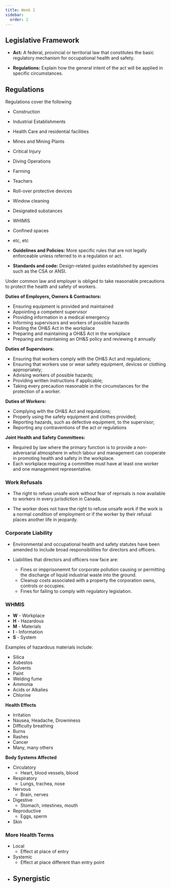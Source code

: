 ```yaml
---
title: Week 2
sidebar:
  order: 2
---
```

## Legislative Framework

- **Act:** A federal, provincial or territorial law that constitutes the basic regulatory mechanism for occupational health and safety.

- **Regulations:** Explain how the general intent of the act will be applied in specific circumstances.

## Regulations
Regulations cover the following

- Construction
- Industrial Establishments
- Health Care and residential facilities
- Mines and Mining Plants
- Critical Injury
- Diving Operations
- Farming
- Teachers
- Roll-over protective devices
- Window cleaning
- Designated substances
- WHIMIS
- Confined spaces
- etc, etc

- **Guidelines and Policies:** More specific rules that are not legally enforceable unless referred to in a regulation or act.
- **Standards and code:** Design-related guides established by agencies such as the CSA or ANSI.

Under common law and employer is obliged to take reasonable precautions to protect the health and safety of workers.

**Duties of Employers, Owners & Contractors:**
- Ensuring equipment is provided and maintained
- Appointing a competent supervisor
- Providing information in a medical emergency
- Informing supervisors and workers of possible hazards
- Posting the OH&S Act in the workplace
- Preparing and maintaining a OH&S Act in the workplace
- Preparing and maintaining an OH&S policy and reviewing it annually

**Duties of Supervisors:**
- Ensuring that workers comply with the OH&S Act and regulations;
- Ensuring that workers use or wear safety equipment, devices or clothing appropriately;
- Advising workers of possible hazards;
- Providing written instructions if applicable;
- Taking every precaution reasonable in the circumstances for the protection of a worker.

**Duties of Workers:**
- Complying with the OH&S Act and regulations;
- Properly using the safety equipment and clothes provided;
- Reporting hazards, such as defective equipment, to the supervisor;
- Reporting any contraventions of the act or regulations

**Joint Health and Safety Committees:**
- Required by law where the primary function is to provide a non-adversarial atmosphere in which labour and management can cooperate in promoting health and safety in the workplace.
- Each workplace requiring a committee must have at least one worker and one management representative.

### Work Refusals
- The right to refuse unsafe work without fear of reprisals is now available to workers in every jurisdiction in Canada.

- The worker does not have the right to refuse unsafe work if the work is a normal condition of employment or if the worker by their refusal places another life in jeopardy.

### Corporate Liability
- Environmental and occupational health and safety statutes have been amended to include broad responsibilities for directors and officers.

- Liabilities that directors and officers now face are:
    - Fines or impprisonemnt for corporate pollution causing or permitting the discharge of liquid industrial waste into the ground.
    - Cleanup costs associated with a property the corporation owns, controls or occupies.
    - Fines for failing to comply with regulatory legislation.


### WHMIS
- **W** - Workplace
- **H** - Hazardous
- **M** - Materials
- **I** - Information
- **S** - System

Examples of hazardous materials include:
- Silica
- Asbestos
- Solvents
- Paint
- Welding fume
- Ammonia
- Acids or Alkalies
- Chlorine

**Health Effects**
- Irritation
- Nausea, Headache, Drowniness
- Difficulty breathing
- Burns
- Rashes
- Cancer
- Many, many others

**Body Systems Affected**
- Circulatory
    - Heart, blood vessels, blood
- Respiratory
    - Lungs, trachea, nose
- Nervous
    - Brain, nerves
- Digestive
    - Stomach, intestines, mouth
- Reproductive
    - Eggs, sperm
- Skin

### More Health Terms

- Local
    - Effect at place of entry
- Systemic
    - Effect at place different than entry point
- Synergistic
    - 